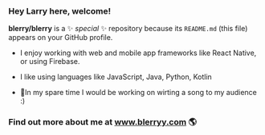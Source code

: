 ### Hey Larry here, welcome!

**blerry/blerry** is a ✨ _special_ ✨ repository because its `README.md` (this file) appears on your GitHub profile.

<!-- Here are some ideas to get you started:

- 🔭 I’m currently working on ...
- 🌱 I’m currently learning ...
- 👯 I’m looking to collaborate on ...
- 🤔 I’m looking for help with ...
- 💬 Ask me about ...
- 📫 How to reach me: ...
- 😄 Pronouns: ...
- ⚡ Fun fact: ... -->

- I enjoy working with web and mobile app frameworks like React Native, or using Firebase.
- I like using languages like JavaScript, Java, Python, Kotlin

- 🎸In my spare time I would be working on wirting a song to my audience :) 

### Find out more about me at www.blerryy.com 🌎
